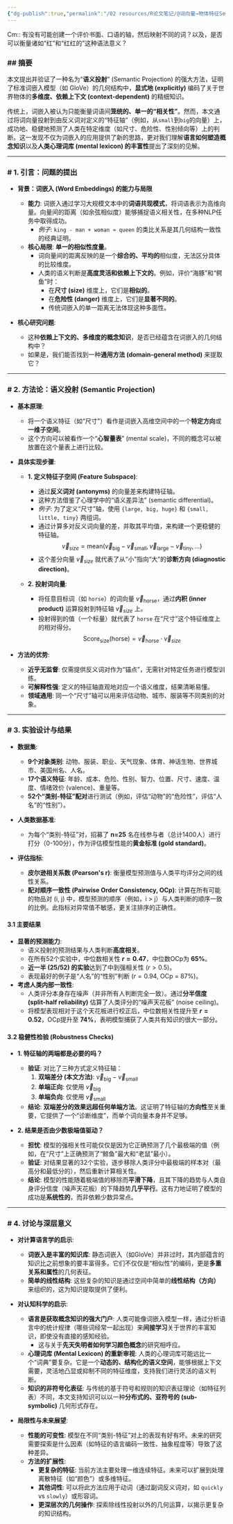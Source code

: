 ```yaml
---
{"dg-publish":true,"permalink":"/02 resources/R论文笔记/@词向量→物体特征Semantic projection recovers rich human knowledge of multiple object features from word embeddings/","tags":["数字人文"],"created":"2025-08-18T17:14:31.349+08:00","updated":"2025-08-26T10:06:45.143+08:00"}
---
```


Cm:: 有没有可能创建一个评价书面、口语的轴，然后映射不同的词？以及，是否可以衡量诸如“红”和“红红的”这种语法意义？
### ## 摘要

本文提出并验证了一种名为“**语义投射**” (Semantic Projection) 的强大方法，证明了标准词嵌入模型（如 GloVe）的几何结构中，**显式地 (explicitly)** 编码了关于世界物体的**多维度、依赖上下文 (context-dependent)** 的精细知识。

传统上，词嵌入被认为只能衡量词语间**笼统的、单一的“相关性”**。然而，本文通过将词向量投射到由反义词对定义的“特征轴”（例如，从`small`到`big`的向量）上，成功地、稳健地预测了人类在特定维度（如尺寸、危险性、性别倾向等）上的判断。这一发现不仅为词嵌入的应用提供了新的思路，更对我们理解**语言如何塑造概念知识**以及**人类心理词库 (mental lexicon) 的丰富性**提出了深刻的见解。

---

### # 1. 引言：问题的提出

- **背景：词嵌入 (Word Embeddings) 的能力与局限**
    - **能力**: 词嵌入通过学习大规模文本中的**词语共现模式**，将词语表示为高维向量。向量间的距离（如余弦相似度）能够捕捉语义相关性，在多种NLP任务中取得成功。
        - *例子*: `king - man + woman ≈ queen` 的类比关系是其几何结构一致性的经典证明。
    - **核心局限**: **单一的相似性度量**。
        - 词向量间的距离反映的是一个**综合的、平均的**相似度，无法区分具体的比较维度。
        - 人类的语义判断是**高度灵活和依赖上下文的**。例如，评价“海豚”和“鳄鱼”时：
            - 在**尺寸 (size)** 维度上，它们是**相似的**。
            - 在**危险性 (danger)** 维度上，它们是**显著不同的**。
            - 传统词嵌入的单一距离无法体现这种多面性。

- **核心研究问题**:
    - 这种**依赖上下文的、多维度的概念知识**，是否已经蕴含在词嵌入的几何结构中？
    - 如果是，我们能否找到一种**通用方法 (domain-general method)** 来提取它？

---

### # 2. 方法论：语义投射 (Semantic Projection)

- **基本原理**:
    - 将一个语义特征（如“尺寸”）看作是词嵌入高维空间中的一个**特定方向**或**一维子空间**。
    - 这个方向可以被看作一个“**心智量表**” (mental scale)，不同的概念可以被放置在这个量表上进行比较。

- **具体实现步骤**:
    - **1. 定义特征子空间 (Feature Subspace)**:
        - 通过**反义词对 (antonyms)** 的向量差来构建特征轴。
        - 这种方法借鉴了心理学中的“语义差异法” (semantic differential)。
        - *例子*: 为了定义“尺寸”轴，使用 `{large, big, huge}` 和 `{small, little, tiny}` 两组词。
        - 通过计算多对反义词向量的差，并取其平均值，来构建一个更稳健的特征轴。
        $$
        \vec{v}_{size} = \text{mean}(\vec{v}_{\text{big}} - \vec{v}_{\text{small}}, \vec{v}_{\text{large}} - \vec{v}_{\text{tiny}}, \dots)
        $$
        - 这个差分向量 $\vec{v}_{size}$ 就代表了从“小”指向“大”的**诊断方向 (diagnostic direction)**。

    - **2. 投射词向量**:
        - 将任意目标词（如 `horse`）的词向量 $\vec{v}_{\text{horse}}$，通过**内积 (inner product)** 运算投射到特征轴 $\vec{v}_{size}$ 上。
        - 投射得到的值（一个标量）就代表了 `horse` 在“尺寸”这个特征维度上的相对得分。
        $$
        \text{Score}_{\text{size}}(\text{horse}) = \vec{v}_{\text{horse}} \cdot \vec{v}_{size}
        $$

- **方法的优势**:
    - **近乎无监督**: 仅需提供反义词对作为“锚点”，无需针对特定任务进行模型训练。
    - **可解释性强**: 定义的特征轴直观地对应一个语义维度，结果清晰易懂。
    - **领域通用**: 同一个“尺寸”轴可以用来评估动物、城市、服装等不同类别的对象。

---

### # 3. 实验设计与结果

- **数据集**:
    - **9个对象类别**: 动物、服装、职业、天气现象、体育、神话生物、世界城市、美国州名、人名。
    - **17个语义特征**: 年龄、成本、危险、性别、智力、位置、尺寸、速度、温度、情绪效价 (valence)、重量等。
    - **52个“类别-特征”配对**进行测试（例如，评估“动物”的“危险性”，评估“人名”的“性别”）。

- **人类数据基准**:
    - 为每个“类别-特征”对，招募了 **n=25** 名在线参与者（总计1400人）进行打分（0-100分），作为评估模型性能的**黄金标准 (gold standard)**。

- **评估指标**:
    - **皮尔逊相关系数 (Pearson's r)**: 衡量模型预测值与人类平均评分之间的线性关系。
    - **配对顺序一致性 (Pairwise Order Consistency, OCp)**: 计算在所有可能的物品对 (i, j) 中，模型预测的顺序（例如，i > j）与人类判断的顺序一致的比例。此指标对异常值不敏感，更关注排序的正确性。

#### **3.1 主要结果**

- **显著的预测能力**:
    - 语义投射的预测结果与人类判断**高度相关**。
    - 在所有52个实验中，中位数相关性 **$r = 0.47$**，中位数OCp为 **65%**。
    - **近一半 (25/52) 的实验**达到了中到强相关性 ($r > 0.5$)。
    - 表现最好的例子是“人名”的“性别”判断 ($r = 0.94$, OCp = 87%)。
- **考虑人类内部一致性**:
    - 人类评分本身存在噪声（并非所有人判断完全一致）。通过**分半信度 (split-half reliability)** 估算了人类评分的“噪声天花板” (noise ceiling)。
    - 将模型表现相对于这个天花板进行校正后，中位数相关性提升至 **$r = 0.52$**，OCp提升至 **74%**，表明模型捕获了人类共有知识的很大一部分。

#### **3.2 稳健性检验 (Robustness Checks)**

- **1. 特征轴的两端都是必要的吗？**
    - **验证**: 对比了三种方式定义特征轴：
        1.  **双端差分 (本文方法)**: $\vec{v}_{\text{big}} - \vec{v}_{\text{small}}$
        2.  **单端正向**: 仅使用 $\vec{v}_{\text{big}}$
        3.  **单端负向**: 仅使用 $\vec{v}_{\text{small}}$
    - **结论**: **双端差分的效果远超任何单端方法**。这证明了特征轴的**方向性**至关重要，它提供了一个“诊断维度”，而单个词向量本身并不足够。

- **2. 结果是否由少数极端值驱动？**
    - **担忧**: 模型的强相关性可能仅仅是因为它正确预测了几个最极端的值（例如，在“尺寸”上正确预测了“鲸鱼”最大和“老鼠”最小）。
    - **验证**: 对结果显著的32个实验，逐步移除人类评分中最极端的样本对（最高分和最低分的），然后重新计算相关性。
    - **结论**: 模型的性能随着极端值的移除而**平滑下降**，且其下降的趋势与人类自身评分信度（噪声天花板）的下降趋势**几乎平行**。这有力地证明了模型的成功是**系统性的**，而非依赖少数异常点。

---

### # 4. 讨论与深层意义

- **对计算语言学的启示**:
    - **词嵌入是丰富的知识库**: 静态词嵌入（如GloVe）并非过时，其内部蕴含的知识比之前想象的要丰富得多。它们不仅仅是“相似性”的编码，更是**多重关系和属性**的几何表征。
    - **简单的线性结构**: 这些复杂的知识是通过空间中简单的**线性结构（方向）** 来组织的，这为知识提取提供了便利。

- **对认知科学的启示**:
    - **语言是获取概念知识的强大门户**: 人类可能像词嵌入模型一样，通过分析语言中的统计规律（哪些词经常一起出现）来**间接学习**关于世界的丰富知识，即使没有直接的感知经验。
        - 这与关于**先天失明者如何学习颜色概念**的研究相呼应。
    - **心理词库 (Mental Lexicon) 的重新审视**: 人类的心理词库可能远比一个“词典”要复杂。它是一个**动态的、结构化的语义空间**，能够根据上下文需要，灵活地凸显或抑制不同的特征维度，支持我们进行灵活的语义判断。
    - **知识的非符号化表征**: 与传统的基于符号和规则的知识表征理论（如特征列表）不同，本文支持知识可以以一种**分布式的、亚符号的 (sub-symbolic)** 几何形式存在。

- **局限性与未来展望**:
    - **性能的可变性**: 模型在不同“类别-特征”对上的表现有好有坏。未来的研究需要探索是什么因素（如特征的语言编码一致性、抽象程度等）导致了这种差异。
    - **方法的扩展性**:
        - **更复杂的特征**: 当前方法主要处理一维连续特征。未来可以扩展到处理离散特征（如“颜色”）或多维特征。
        - **其他词性**: 可以将此方法应用于动词（通过副词反义词对，如 `quickly` vs `slowly`）或形容词。
        - **更深层次的几何操作**: 探索除线性投射以外的几何运算，以揭示更复杂的知识结构。